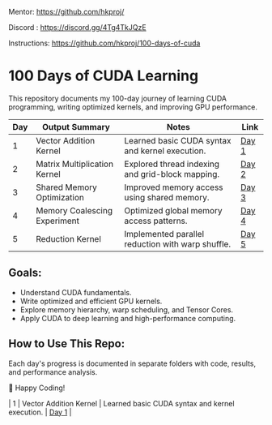 Mentor: https://github.com/hkproj/

Discord : https://discord.gg/4Tg4TkJQzE

Instructions: https://github.com/hkproj/100-days-of-cuda

# 100 Days of CUDA Learning

This repository documents my 100-day journey of learning CUDA programming, writing optimized kernels, and improving GPU performance.

| Day  | Output Summary | Notes | Link |
|------|--------------|-------|------|
| 1    | Vector Addition Kernel | Learned basic CUDA syntax and kernel execution. | [Day 1](https://github.com/ShlokVFX/100-days-cuda/blob/main/Day%2001/Notes.md) |
| 2    | Matrix Multiplication Kernel | Explored thread indexing and grid-block mapping. | [Day 2](https://github.com/ShlokVFX/100-days-cuda/blob/main/Day%2002/Notes.md) |
| 3    | Shared Memory Optimization | Improved memory access using shared memory. | [Day 3](./day3/) |
| 4    | Memory Coalescing Experiment | Optimized global memory access patterns. | [Day 4](./day4/) |
| 5    | Reduction Kernel | Implemented parallel reduction with warp shuffle. | [Day 5](./day5/) |


## Goals:
- Understand CUDA fundamentals.
- Write optimized and efficient GPU kernels.
- Explore memory hierarchy, warp scheduling, and Tensor Cores.
- Apply CUDA to deep learning and high-performance computing.

## How to Use This Repo:
Each day's progress is documented in separate folders with code, results, and performance analysis.

🚀 Happy Coding!





| 1    | Vector Addition Kernel | Learned basic CUDA syntax and kernel execution. | [Day 1](./day1/) |

